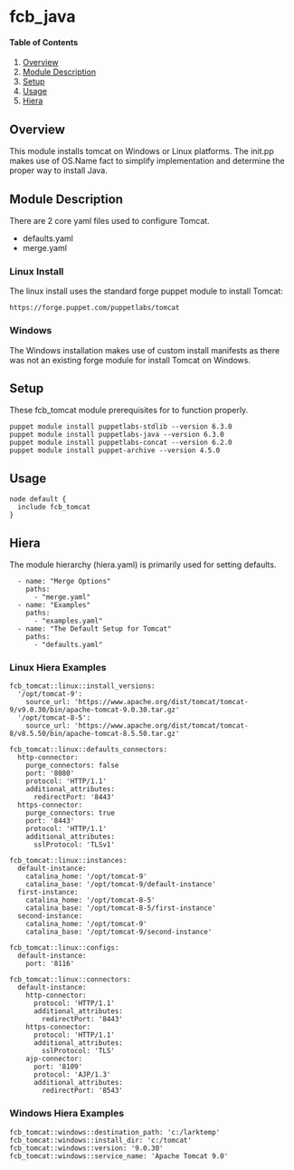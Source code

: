 # fcb_java

#### Table of Contents

1. [Overview](#overview)
1. [Module Description](#module-description)
1. [Setup](#setup)
1. [Usage](#usage)
1. [Hiera](#hiera)

## Overview

This module installs tomcat on Windows or Linux platforms.  The init.pp makes use of OS.Name fact to simplify implementation and determine the proper way to install Java.

## Module Description

There are 2 core yaml files used to configure Tomcat.
* defaults.yaml 
* merge.yaml

### Linux Install
The linux install uses the standard forge puppet module to install Tomcat:
```
https://forge.puppet.com/puppetlabs/tomcat
```

### Windows
The Windows installation makes use of custom install manifests as there was not an existing forge module for install Tomcat on Windows.

## Setup
These fcb_tomcat module prerequisites for to function properly.
```
puppet module install puppetlabs-stdlib --version 6.3.0
puppet module install puppetlabs-java --version 6.3.0
puppet module install puppetlabs-concat --version 6.2.0
puppet module install puppet-archive --version 4.5.0
```
## Usage
```
node default {
  include fcb_tomcat
}
```

## Hiera
The module hierarchy (hiera.yaml) is primarily used for setting defaults.

```
  - name: "Merge Options"
    paths:
      - "merge.yaml"
  - name: "Examples"
    paths:
      - "examples.yaml"
  - name: "The Default Setup for Tomcat"
    paths:
      - "defaults.yaml"
```
### Linux Hiera Examples
```
fcb_tomcat::linux::install_versions:
  '/opt/tomcat-9':
    source_url: 'https://www.apache.org/dist/tomcat/tomcat-9/v9.0.30/bin/apache-tomcat-9.0.30.tar.gz'
  '/opt/tomcat-8-5':
    source_url: 'https://www.apache.org/dist/tomcat/tomcat-8/v8.5.50/bin/apache-tomcat-8.5.50.tar.gz'

fcb_tomcat::linux::defaults_connectors:
  http-connector:
    purge_connectors: false
    port: '8080'
    protocol: 'HTTP/1.1'
    additional_attributes:
      redirectPort: '8443'
  https-connector:
    purge_connectors: true
    port: '8443'
    protocol: 'HTTP/1.1'
    additional_attributes:
      sslProtocol: 'TLSv1'

fcb_tomcat::linux::instances:
  default-instance:
    catalina_home: '/opt/tomcat-9'
    catalina_base: '/opt/tomcat-9/default-instance'
  first-instance:
    catalina_home: '/opt/tomcat-8-5'
    catalina_base: '/opt/tomcat-8-5/first-instance'
  second-instance:
    catalina_home: '/opt/tomcat-9'
    catalina_base: '/opt/tomcat-9/second-instance'

fcb_tomcat::linux::configs:
  default-instance:
    port: '8116'

fcb_tomcat::linux::connectors:
  default-instance:
    http-connector:
      protocol: 'HTTP/1.1'
      additional_attributes:
        redirectPort: '8443'
    https-connector:
      protocol: 'HTTP/1.1'
      additional_attributes:
        sslProtocol: 'TLS'
    ajp-connector:
      port: '8109'
      protocol: 'AJP/1.3'
      additional_attributes:
        redirectPort: '8543'
```
### Windows Hiera Examples
```
fcb_tomcat::windows::destination_path: 'c:/larktemp'
fcb_tomcat::windows::install_dir: 'c:/tomcat'
fcb_tomcat::windows::version: '9.0.30'
fcb_tomcat::windows::service_name: 'Apache Tomcat 9.0'
```
